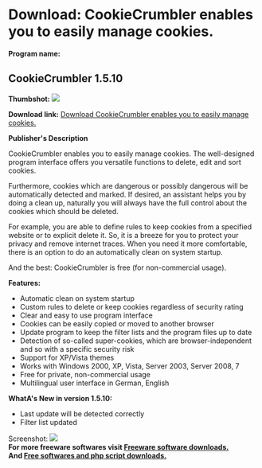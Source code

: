 # Download: CookieCrumbler enables you to easily manage cookies.

**Program name:**

## CookieCrumbler 1.5.10

  
**Thumbshot:** ![](http://www.freewarefiles.com/screenshot/cookiecrumbler_md.gif)   
  
**Download link:** [Download CookieCrumbler enables you to easily manage cookies.](http://freesoftwares.boysofts.com/CookieCrumbler_program_50933.html)  
  


**Publisher's Description**  
  


CookieCrumbler enables you to easily manage cookies. The well-designed program interface offers you versatile functions to delete, edit and sort cookies. 

Furthermore, cookies which are dangerous or possibly dangerous will be automatically detected and marked. If desired, an assistant helps you by doing a clean up, naturally you will always have the full control about the cookies which should be deleted. 

For example, you are able to define rules to keep cookies from a specified website or to explicit delete it. So, it is a breeze for you to protect your privacy and remove internet traces. When you need it more comfortable, there is an option to do an automatically clean on system startup.

And the best: CookieCrumbler is free (for non-commercial usage).

**Features:**

  * Automatic clean on system startup 
  * Custom rules to delete or keep cookies regardless of security rating 
  * Clear and easy to use program interface 
  * Cookies can be easily copied or moved to another browser 
  * Update program to keep the filter lists and the program files up to date 
  * Detection of so-called super-cookies, which are browser-independent and so with a specific security risk 
  * Support for XP/Vista themes 
  * Works with Windows 2000, XP, Vista, Server 2003, Server 2008, 7 
  * Free for private, non-commercial usage 
  * Multilingual user interface in German, English 

**WhatA's New in version 1.5.10:**

  * Last update will be detected correctly 
  * Filter list updated 

  
  
Screenshot: ![](http://www.freewarefiles.com/screenshot/cookiecrumbler.gif)   
**For more freeware softwares visit [Freeware software downloads.](http://freesoftwares.boysofts.com/)**   
**And [Free softwares and php script downloads.](http://www.boysofts.com/)**
